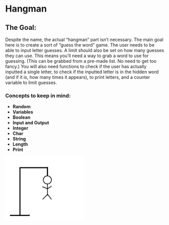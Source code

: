 # Hangman
## The Goal:
 Despite the name, the actual “hangman” part isn’t necessary. The main goal here is to create a sort of “guess the word” game. The user needs to be able to input letter guesses. A limit should also be set on how many guesses they can use. This means you’ll need a way to grab a word to use for guessing. (This can be grabbed from a pre-made list. No need to get too fancy.) You will also need functions to check if the user has actually inputted a single letter, to check if the inputted letter is in the hidden word (and if it is, how many times it appears), to print letters, and a counter variable to limit guesses.
### Concepts to keep in mind:

* __Random__
* __Variables__
* __Boolean__
* __Input and Output__
* __Integer__
* __Char__
* __String__
* __Length__
* __Print__




![hangman](./hang-man-image.png)



